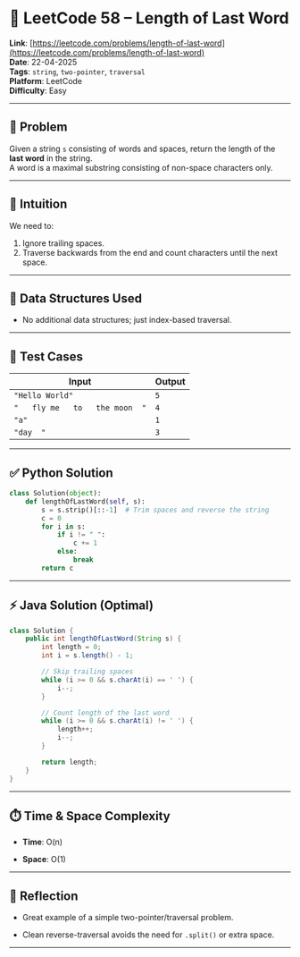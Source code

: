 # 🧠 LeetCode 58 – Length of Last Word

**Link**: [https://leetcode.com/problems/length-of-last-word](https://leetcode.com/problems/length-of-last-word)  
**Date**: 22-04-2025  
**Tags**: `string`, `two-pointer`, `traversal`  
**Platform**: LeetCode  
**Difficulty**: Easy

---

## 🚀 Problem
Given a string `s` consisting of words and spaces, return the length of the **last word** in the string.  
A word is a maximal substring consisting of non-space characters only.

---

## 🧠 Intuition
We need to:
1. Ignore trailing spaces.
2. Traverse backwards from the end and count characters until the next space.

---

## 🧩 Data Structures Used
- No additional data structures; just index-based traversal.

---

## 🧪 Test Cases

| Input             | Output |
|------------------|--------|
| `"Hello World"`   | `5`    |
| `"   fly me   to   the moon  "` | `4` |
| `"a"`             | `1`    |
| `"day  "`         | `3`    |

---

## ✅ Python Solution
```python
class Solution(object):
    def lengthOfLastWord(self, s):
        s = s.strip()[::-1]  # Trim spaces and reverse the string
        c = 0
        for i in s:
            if i != " ":
                c += 1
            else:
                break
        return c
````

---

## ⚡ Java Solution (Optimal)

```java
class Solution {
    public int lengthOfLastWord(String s) {
        int length = 0;
        int i = s.length() - 1;

        // Skip trailing spaces
        while (i >= 0 && s.charAt(i) == ' ') {
            i--;
        }

        // Count length of the last word
        while (i >= 0 && s.charAt(i) != ' ') {
            length++;
            i--;
        }

        return length;
    }
}
```

---

## ⏱️ Time & Space Complexity

- **Time**: O(n)
    
- **Space**: O(1)
    

---

## 🧠 Reflection

- Great example of a simple two-pointer/traversal problem.
    
- Clean reverse-traversal avoids the need for `.split()` or extra space.
    
---
